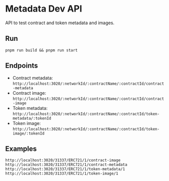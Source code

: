# Metadata Dev API
API to test contract and token metadata and images.

## Run
`pnpm run build && pnpm run start`

## Endpoints

* Contract metadata: `http://localhost:3020/:networkId/:contractName/:contractId/contract-metadata`
* Contract image: `http://localhost:3020/:networkId/:contractName/:contractId/contract-image`
* Token metadata: `http://localhost:3020/:networkId/:contractName/:contractId/token-metadata/:tokenId`
* Token image: `http://localhost:3020/:networkId/:contractName/:contractId/token-image/:tokenId`

## Examples
```
http://localhost:3020/31337/ERC721/1/contract-image
http://localhost:3020/31337/ERC721/1/contract-metadata
http://localhost:3020/31337/ERC721/1/token-metadata/1
http://localhost:3020/31337/ERC721/1/token-image/1
```
